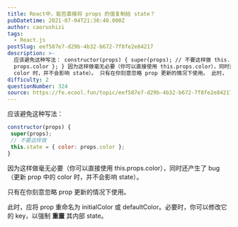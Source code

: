 ```yaml
---
title: React中，能否直接将 props 的值复制给 state？
pubDatetime: 2021-07-04T21:30:40.000Z
author: caorushizi
tags:
  - React.js
postSlug: eef587e7-d29b-4b32-b672-7f8fe2e84217
description: >-
  应该避免这种写法： constructor(props) { super(props); // 不要这样做 this.state = { color:
  props.color }; } 因为这样做毫无必要（你可以直接使用 this.props.color），同时还产生了 bug（更新 prop 中的
  color 时，并不会影响 state）。 只有在你刻意忽略 prop 更新的情况下使用。 此时，
difficulty: 2
questionNumber: 324
source: https://fe.ecool.fun/topic/eef587e7-d29b-4b32-b672-7f8fe2e84217
---
```


应该避免这种写法：

```jsx
constructor(props) {
 super(props);
 // 不要这样做
 this.state = { color: props.color };
}
```

因为这样做毫无必要（你可以直接使用 this.props.color），同时还产生了 bug（更新 prop 中的 color 时，并不会影响 state）。

只有在你刻意忽略 prop 更新的情况下使用。

此时，应将 prop 重命名为 initialColor 或 defaultColor。必要时，你可以修改它的 key，以强制 **重置** 其内部 state。
